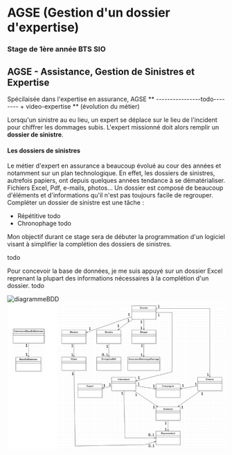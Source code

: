 # AGSE (Gestion d'un dossier d'expertise)
### Stage de 1ère année BTS SIO

## AGSE - Assistance, Gestion de Sinistres et Expertise
Spécilaisée dans l'expertise en assurance, AGSE ** ----------------todo--------  + video-expertise **
(évolution du métier)

Lorsqu'un sinistre au eu lieu, un expert se déplace sur le lieu de l'incident pour chiffrer les dommages subis.
L'expert missionné doit alors remplir un **dossier de sinistre**.

#### Les dossiers de sinistres
Le métier d'expert en assurance a beaucoup évolué au cour des années et notamment sur un plan technologique.
En effet, les dossiers de sinistres, autrefois papiers, ont depuis quelques années tendance à se dématérialiser.
Fichiers Excel, Pdf, e-mails, photos... Un dossier est composé de beaucoup d'éléments et d'informations qu'il n'est pas toujours facile de regrouper.
Compléter un dossier de sinistre est une tâche :
* Répétitive
todo
* Chronophage
todo

Mon objectif durant ce stage sera de débuter la programmation d'un logiciel visant à simplifier la complétion des dossiers de sinistres.



todo


Pour concevoir la base de données, je me suis appuyé sur un dossier Excel reprenant la plupart des informations nécessaires à la complétion d'un dossier.
todo

![diagrammeBDD]()
![diagrammeClasse](https://github.com/VirgileJallonPeriaux/AGSE_Manager/blob/master/CapturesEcran/diagClasseAGSE.PNG)

